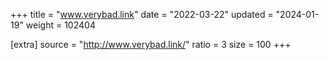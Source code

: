 +++
title = "www.verybad.link"
date = "2022-03-22"
updated = "2024-01-19"
weight = 102404

[extra]
source = "http://www.verybad.link/"
ratio = 3
size = 100
+++
